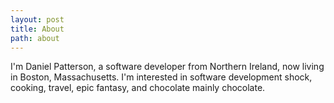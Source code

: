 ```yaml
---
layout: post
title: About
path: about
---
```


I'm Daniel Patterson, a software developer from Northern Ireland, now living in
Boston, Massachusetts. I'm interested in software development <span class="comment">shock</span>,
cooking, travel, epic fantasy, and chocolate <span class="comment">mainly chocolate</span>.
